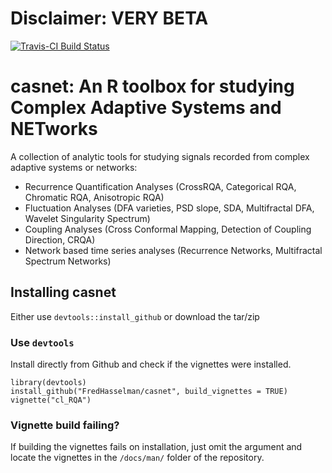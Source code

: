 # Disclaimer: **VERY BETA**

[![Travis-CI Build Status](https://travis-ci.org/FredHasselman/casnet.svg?branch=master)](https://travis-ci.org/FredHasselman/casnet)

# **casnet**: An R toolbox for studying Complex Adaptive Systems and NETworks

A collection of analytic tools for studying signals recorded from complex adaptive systems or networks:

* Recurrence Quantification Analyses (CrossRQA, Categorical RQA, Chromatic RQA, Anisotropic RQA)
* Fluctuation Analyses (DFA varieties, PSD slope, SDA, Multifractal DFA, Wavelet Singularity Spectrum)
* Coupling Analyses (Cross Conformal Mapping, Detection of Coupling Direction, CRQA)
* Network based time series analyses (Recurrence Networks, Multifractal Spectrum Networks)


## Installing **casnet**

Either use `devtools::install_github` or download the tar/zip

### Use `devtools`

Install directly from Github and check if the vignettes were installed.

```
library(devtools)
install_github("FredHasselman/casnet", build_vignettes = TRUE)
vignette("cl_RQA")
```

### Vignette build failing?

If  building the vignettes fails on installation, just omit the argument and locate the vignettes in the `/docs/man/` folder of the repository.

